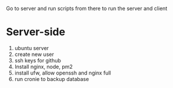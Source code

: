 Go to server and run scripts from there to run the server and client

# Server-side

1. ubuntu server
2. create new user
3. ssh keys for github
4. Install nginx, node, pm2
5. install ufw, allow openssh and nginx full
6. run cronie to backup database

